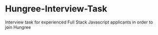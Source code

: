 # Hungree-Interview-Task
Interview task for experienced Full Stack Javascript applicants in order to join Hungree

